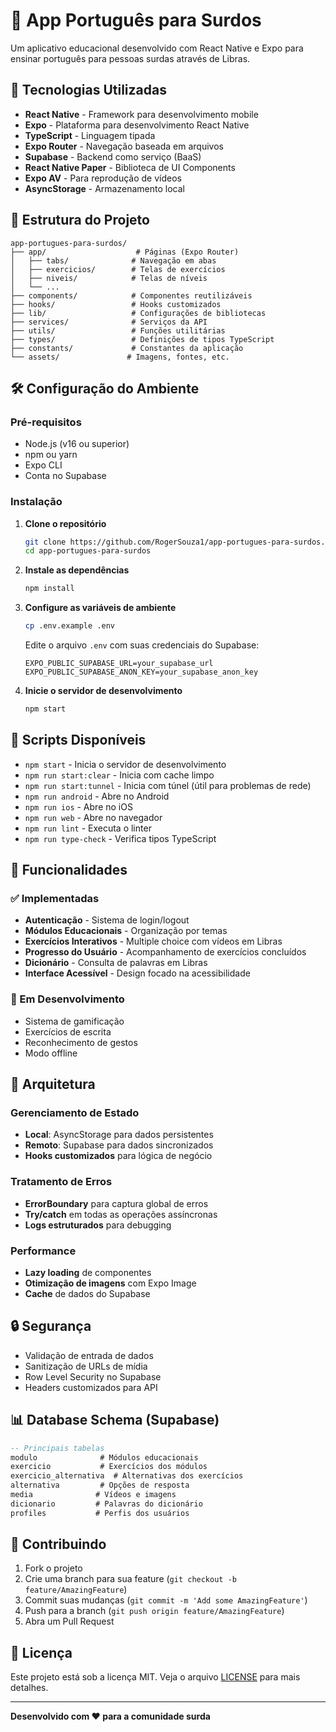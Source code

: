 # 📱 App Português para Surdos

Um aplicativo educacional desenvolvido com React Native e Expo para ensinar português para pessoas surdas através de Libras.

## 🚀 Tecnologias Utilizadas

- **React Native** - Framework para desenvolvimento mobile
- **Expo** - Plataforma para desenvolvimento React Native
- **TypeScript** - Linguagem tipada
- **Expo Router** - Navegação baseada em arquivos
- **Supabase** - Backend como serviço (BaaS)
- **React Native Paper** - Biblioteca de UI Components
- **Expo AV** - Para reprodução de vídeos
- **AsyncStorage** - Armazenamento local

## 📁 Estrutura do Projeto

```
app-portugues-para-surdos/
├── app/                    # Páginas (Expo Router)
│   ├── tabs/              # Navegação em abas
│   ├── exercicios/        # Telas de exercícios
│   ├── niveis/            # Telas de níveis
│   └── ...
├── components/            # Componentes reutilizáveis
├── hooks/                 # Hooks customizados
├── lib/                   # Configurações de bibliotecas
├── services/              # Serviços da API
├── utils/                 # Funções utilitárias
├── types/                 # Definições de tipos TypeScript
├── constants/             # Constantes da aplicação
└── assets/               # Imagens, fontes, etc.
```

## 🛠️ Configuração do Ambiente

### Pré-requisitos

- Node.js (v16 ou superior)
- npm ou yarn
- Expo CLI
- Conta no Supabase

### Instalação

1. **Clone o repositório**
   ```bash
   git clone https://github.com/RogerSouza1/app-portugues-para-surdos.git
   cd app-portugues-para-surdos
   ```

2. **Instale as dependências**
   ```bash
   npm install
   ```

3. **Configure as variáveis de ambiente**
   ```bash
   cp .env.example .env
   ```
   
   Edite o arquivo `.env` com suas credenciais do Supabase:
   ```
   EXPO_PUBLIC_SUPABASE_URL=your_supabase_url
   EXPO_PUBLIC_SUPABASE_ANON_KEY=your_supabase_anon_key
   ```

4. **Inicie o servidor de desenvolvimento**
   ```bash
   npm start
   ```

## 📱 Scripts Disponíveis

- `npm start` - Inicia o servidor de desenvolvimento
- `npm run start:clear` - Inicia com cache limpo
- `npm run start:tunnel` - Inicia com túnel (útil para problemas de rede)
- `npm run android` - Abre no Android
- `npm run ios` - Abre no iOS
- `npm run web` - Abre no navegador
- `npm run lint` - Executa o linter
- `npm run type-check` - Verifica tipos TypeScript

## 🔧 Funcionalidades

### ✅ Implementadas
- **Autenticação** - Sistema de login/logout
- **Módulos Educacionais** - Organização por temas
- **Exercícios Interativos** - Multiple choice com vídeos em Libras
- **Progresso do Usuário** - Acompanhamento de exercícios concluídos
- **Dicionário** - Consulta de palavras em Libras
- **Interface Acessível** - Design focado na acessibilidade

### 🚧 Em Desenvolvimento
- Sistema de gamificação
- Exercícios de escrita
- Reconhecimento de gestos
- Modo offline

## 🎯 Arquitetura

### Gerenciamento de Estado
- **Local**: AsyncStorage para dados persistentes
- **Remoto**: Supabase para dados sincronizados
- **Hooks customizados** para lógica de negócio

### Tratamento de Erros
- **ErrorBoundary** para captura global de erros
- **Try/catch** em todas as operações assíncronas
- **Logs estruturados** para debugging

### Performance
- **Lazy loading** de componentes
- **Otimização de imagens** com Expo Image
- **Cache** de dados do Supabase

## 🔒 Segurança

- Validação de entrada de dados
- Sanitização de URLs de mídia
- Row Level Security no Supabase
- Headers customizados para API

## 📊 Database Schema (Supabase)

```sql
-- Principais tabelas
modulo              # Módulos educacionais
exercicio           # Exercícios dos módulos
exercicio_alternativa  # Alternativas dos exercícios
alternativa         # Opções de resposta
media              # Vídeos e imagens
dicionario         # Palavras do dicionário
profiles           # Perfis dos usuários
```

## 🤝 Contribuindo

1. Fork o projeto
2. Crie uma branch para sua feature (`git checkout -b feature/AmazingFeature`)
3. Commit suas mudanças (`git commit -m 'Add some AmazingFeature'`)
4. Push para a branch (`git push origin feature/AmazingFeature`)
5. Abra um Pull Request

## 📄 Licença

Este projeto está sob a licença MIT. Veja o arquivo [LICENSE](LICENSE) para mais detalhes.


---

**Desenvolvido com ❤️ para a comunidade surda**
